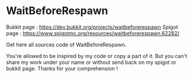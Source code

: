 # WaitBeforeRespawn

Bukkit page : https://dev.bukkit.org/projects/waitbeforerespawn
Spigot page : https://www.spigotmc.org/resources/waitbeforerespawn.62282/

Get here all sources code of WaitBeforeRespawn.

You're allowed to be inspired by my code or copy a part of it. But you can't share my work under your name or without send back on my spigot or bukkit page. Thanks for your comprehension ! 
